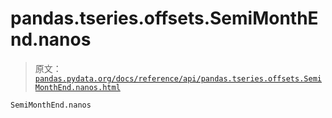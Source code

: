 # pandas.tseries.offsets.SemiMonthEnd.nanos

> 原文：[`pandas.pydata.org/docs/reference/api/pandas.tseries.offsets.SemiMonthEnd.nanos.html`](https://pandas.pydata.org/docs/reference/api/pandas.tseries.offsets.SemiMonthEnd.nanos.html)

```py
SemiMonthEnd.nanos
```
